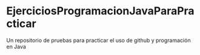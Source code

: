# EjerciciosProgramacionJavaParaPracticar
Un repositorio de pruebas para practicar el uso de github y programación en Java
